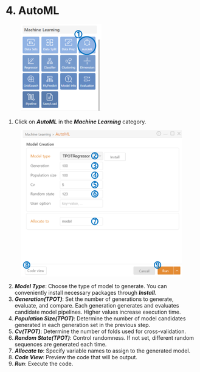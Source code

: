 # 4. AutoML



<figure><img src="../.gitbook/assets/image (150).png" alt="" width="211"><figcaption></figcaption></figure>

1. Click on _**AutoML**_ in the _**Machine Learning**_ category.



<figure><img src="../.gitbook/assets/image (152).png" alt="" width="563"><figcaption></figcaption></figure>

2. _**Model Type**_: Choose the type of model to generate. You can conveniently install necessary packages through _**Install**_.
3. _**Generation(TPOT)**_: Set the number of generations to generate, evaluate, and compare. Each generation generates and evaluates candidate model pipelines. Higher values increase execution time.
4. _**Population Size(TPOT)**_: Determine the number of model candidates generated in each generation set in the previous step.
5. _**Cv(TPOT)**_: Determine the number of folds used for cross-validation.
6. _**Random State(TPOT)**_: Control randomness. If not set, different random sequences are generated each time.
7. _**Allocate to**_: Specify variable names to assign to the generated model.
8. _**Code View**_: Preview the code that will be output.
9. _**Run**_: Execute the code.

